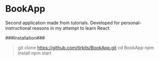 # BookApp

Second application made from tutorials. Developed for personal-instructional reasons in my attempt to learn React.

###Installation###
> git clone https://github.com/tirkits/BookApp.git
> cd BookApp
> npm install
> npm start
